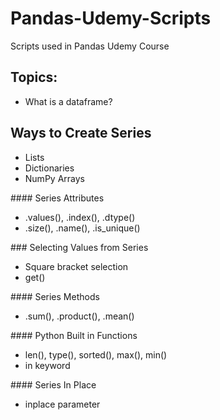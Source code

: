# Pandas-Udemy-Scripts
Scripts used in Pandas Udemy Course


## Topics:
* What is a dataframe?

## Ways to Create Series
<ul>
  <li>Lists</li>
  <li>Dictionaries</li>
  <li>NumPy Arrays</li>
</ul>
#### Series Attributes
<ul>
  <li>.values(), .index(), .dtype()</li>
  <li> .size(), .name(), .is_unique()</li>
</ul>
### Selecting Values from Series
<ul>
  <li> Square bracket selection </li>
  <li> get() </li>
 </ul>
#### Series Methods
<ul>
  <li>.sum(), .product(), .mean()</li>
</ul>
#### Python Built in Functions
<ul>
  <li>len(), type(), sorted(), max(), min()</li>
  <li> in keyword </li>
</ul>
#### Series In Place 
<ul>
  <li>inplace parameter</li>
 </ul>
 
